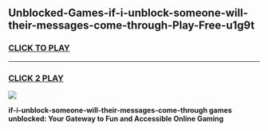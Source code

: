 
## Unblocked-Games-if-i-unblock-someone-will-their-messages-come-through-Play-Free-u1g9t
<h3>
<a href="https://premium76.site?title=if-i-unblock-someone-will-their-messages-come-through&ref=23A">CLICK TO PLAY</a></h3>
<hr>

<h3>
<a href="https://premium76.site?title=if-i-unblock-someone-will-their-messages-come-through&ref=23A">CLICK 2 PLAY</a>
  
</h3>

<a href="https://premium76.site?title=if-i-unblock-someone-will-their-messages-come-through&ref=23A"><img src="https://clearcache.store/games.png"></a>


**if-i-unblock-someone-will-their-messages-come-through games unblocked: Your Gateway to Fun and Accessible Online Gaming**
